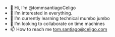 - 👋 Hi, I’m @tommsantiagoCeligo
- 👀 I’m interested in everything.
- 🌱 I’m currently learning technical mumbo jumbo
- 💞️ I’m looking to collaborate on time machines
- 📫 How to reach me tom.santiago@celigo.com

<!---
tommsantiagoCeligo/tommsantiagoCeligo is a ✨ special ✨ repository because its `README.md` (this file) appears on your GitHub profile.
You can click the Preview link to take a look at your changes.
--->
